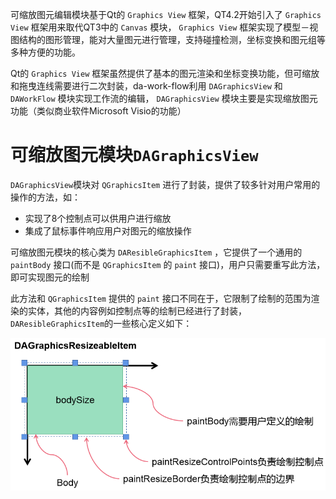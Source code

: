 可缩放图元编辑模块基于Qt的 `Graphics View` 框架，QT4.2开始引入了 `Graphics View` 框架用来取代QT3中的 `Canvas` 模块， `Graphics View` 框架实现了模型－视图结构的图形管理，能对大量图元进行管理，支持碰撞检测，坐标变换和图元组等多种方便的功能。

Qt的 `Graphics View` 框架虽然提供了基本的图元渲染和坐标变换功能，但可缩放和拖曳连线需要进行二次封装，da-work-flow利用 `DAGraphicsView` 和 `DAWorkFlow` 模块实现工作流的编辑， `DAGraphicsView` 模块主要是实现缩放图元功能（类似商业软件Microsoft Visio的功能）

# 可缩放图元模块`DAGraphicsView`

`DAGraphicsView`模块对 `QGraphicsItem` 进行了封装，提供了较多针对用户常用的操作的方法，如：

- 实现了8个控制点可以供用户进行缩放
- 集成了鼠标事件响应用户对图元的缩放操作

可缩放图元模块的核心类为 `DAResibleGraphicsItem` ，它提供了一个通用的 `paintBody` 接口(而不是 `QGraphicsItem` 的 `paint` 接口)，用户只需要重写此方法，即可实现图元的绘制

此方法和 `QGraphicsItem` 提供的 `paint` 接口不同在于，它限制了绘制的范围为渲染的实体，其他的内容例如控制点等的绘制已经进行了封装，`DAResibleGraphicsItem`的一些核心定义如下：

![zh-resible-graphicsitem](./PIC/zh-resible-graphicsitem.png)